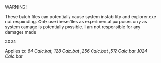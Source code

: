WARNING!

These batch files can potentially cause system instabillity and explorer.exe not responding. Only use these files as experimental purposes only as system damage is potentially possible. I am not responsible for any damages made



2024

Applies to: *64 Calc.bat, 128 Calc.bat ,256 Calc.bat ,512 Calc.bat ,1024 Calc.bat*


